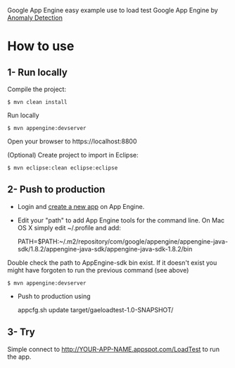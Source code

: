 Google App Engine easy example use to load test Google App Engine
by [Anomaly Detection](https://anomaly.io)

How to use
=======

1- Run locally
------

Compile the project:

	$ mvn clean install

Run locally

	$ mvn appengine:devserver

Open your browser to https://localhost:8800
<br />

(Optional) Create project to import in Eclipse:

	$ mvn eclipse:clean eclipse:eclipse


2- Push to production
------
* Login and [create a new app](https://appengine.google.com/start/createapp) on App Engine.

* Edit your "path" to add App Engine tools for the command line.
On Mac OS X simply edit ~/.profile and add:

	PATH=$PATH:~/.m2/repository/com/google/appengine/appengine-java-sdk/1.8.2/appengine-java-sdk/appengine-java-sdk-1.8.2/bin

Double check the path to AppEngine-sdk bin exist.
If it doesn't exist you might have forgoten to run the previous command (see above)

	$ mvn appengine:devserver

* Push to production using
	
	appcfg.sh update target/gaeloadtest-1.0-SNAPSHOT/


3- Try
------

Simple connect to http://YOUR-APP-NAME.appspot.com/LoadTest to run the app.
